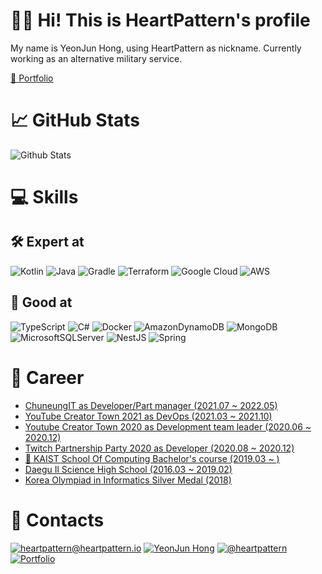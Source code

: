 # 🙋🏻 Hi! This is HeartPattern's profile

My name is YeonJun Hong, using HeartPattern as nickname. Currently working as an alternative military service.

[📘 Portfolio](https://www.notion.so/heartpattern/0929eb924dfc4273b41e0bfc8ada1e29)

# 📈 GitHub Stats

![Github Stats](https://github-readme-stats.vercel.app/api?username=HeartPattern&theme=blue-green)

# 💻 Skills

## 🛠 Expert at

![Kotlin](https://img.shields.io/badge/kotlin-%230095D5.svg?style=for-the-badge&logo=kotlin&logoColor=white)
![Java](https://img.shields.io/badge/java-%23ED8B00.svg?style=for-the-badge&logo=java&logoColor=white)
![Gradle](https://img.shields.io/badge/Gradle-02303A.svg?style=for-the-badge&logo=Gradle&logoColor=white)
![Terraform](https://img.shields.io/badge/terraform-%235835CC.svg?style=for-the-badge&logo=terraform&logoColor=white)
![Google Cloud](https://img.shields.io/badge/GoogleCloud-%234285F4.svg?style=for-the-badge&logo=google-cloud&logoColor=white)
![AWS](https://img.shields.io/badge/AWS-%23FF9900.svg?style=for-the-badge&logo=amazon-aws&logoColor=white)

## 🔨 Good at

![TypeScript](https://img.shields.io/badge/typescript-%23007ACC.svg?style=for-the-badge&logo=typescript&logoColor=white)
![C#](https://img.shields.io/badge/c%23-%23239120.svg?style=for-the-badge&logo=c-sharp&logoColor=white)
![Docker](https://img.shields.io/badge/docker-%230db7ed.svg?style=for-the-badge&logo=docker&logoColor=white)
![AmazonDynamoDB](https://img.shields.io/badge/Amazon%20DynamoDB-4053D6?style=for-the-badge&logo=Amazon%20DynamoDB&logoColor=white)
![MongoDB](https://img.shields.io/badge/MongoDB-%234ea94b.svg?style=for-the-badge&logo=mongodb&logoColor=white)
![MicrosoftSQLServer](https://img.shields.io/badge/Microsoft%20SQL%20Sever-CC2927?style=for-the-badge&logo=microsoft%20sql%20server&logoColor=white)
![NestJS](https://img.shields.io/badge/nestjs-%23E0234E.svg?style=for-the-badge&logo=nestjs&logoColor=white)
![Spring](https://img.shields.io/badge/spring-%236DB33F.svg?style=for-the-badge&logo=spring&logoColor=white)

# 💼 Career

- [ChuneungIT as Developer/Part manager (2021.07 ~ 2022.05)](https://smartdoctor.cc)
- [YouTube Creator Town 2021 as DevOps (2021.03 ~ 2021.10)](https://youtu.be/SpZ9aXkREkk)
- [Youtube Creator Town 2020 as Development team leader (2020.06 ~ 2020.12)](https://youtu.be/DdP3zVJpIxQ)
- [Twitch Partnership Party 2020 as Developer (2020.08 ~ 2020.12)](https://www.facebook.com/watch/?v=304911230953914)
- [📖 KAIST School Of Computing Bachelor's course (2019.03 ~ )](https://cs.kaist.ac.kr)
- [Daegu Il Science High School (2016.03 ~ 2019.02)](http://www.dg1s.hs.kr)
- [Korea Olympiad in Informatics Silver Medal (2018)](https://koi.or.kr)

# 📮 Contacts

[![heartpattern@heartpattern.io](https://img.shields.io/badge/e--mail-heartpattern%40heartpattern.io-yellow)](mailto:heartpattern@heartpattern.io)
[![YeonJun Hong](https://img.shields.io/badge/linked%20in-YeonJun%20Hong-blue)](https://www.linkedin.com/in/yeonjun-hong-07b618118/)
[![@heartpattern](https://img.shields.io/badge/RocketPunch-YeonJun%20Hong-blue)](https://www.rocketpunch.com/@heartpattern)
[![Portfolio](https://img.shields.io/badge/notion-Portfolio-green?style=plastic&logo=notion)](https://www.notion.so/heartpattern/0929eb924dfc4273b41e0bfc8ada1e29)

